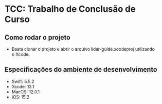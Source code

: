 # TCC: Trabalho de Conclusão de Curso

## Como rodar o projeto

* Basta clonar o projeto e abrir o arquivo lidar-guide.xcodeproj utilizando o Xcode. 

## Especificações do ambiente de desenvolvimento

* Swift: 5.5.2
* Xcode: 13.1
* MacOS: 12.0.1
* iOS: 15.2
